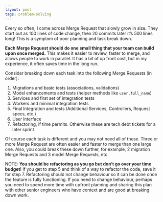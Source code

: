 ```yaml
---
layout: post
tags: problem-solving
---
```


Every so often, I come across Merge Request that slowly grow in size. They start out as 100 lines of code change, then 20 commits later it’s 500 lines long! This is a symptom of poor planning and task break down.

**Each Merge Request should do one small thing that your team can build upon once merged.**  This makes it easier to review, faster to merge, and allows people to work in parallel. It has a bit of up front cost, but in my experience, it often saves time in the long run.

Consider breaking down each task into the following Merge Requests (in order):

1. Migrations and basic tests (associations, validations)
2. Model enhancements and tests (helper methods like `user.full_name`)
3. Services and first set of integration tests
4. Workers and minimal integration tests
5. Final Integration and tests (Additional Services, Controllers, Request specs, etc.)
6. User Interface
7. Refactoring, if time permits. Otherwise these are tech debt tickets for a later sprint

Of course each task is different and you may not need all of these. Three or more Merge Request are often easier and faster to merge than one large one. Also, you could break these down further, for example, 2 migration Merge Requests and 3 model Merge Requests, etc.

NOTE: **You should be refactoring as you go but don’t go over your time budget!** If you get to step 5 and think of a way to refactor the code, save it for step 7. Refactoring should not change behaviour so it can be done once the feature is fully functioning. If you need to change behaviour, perhaps you need to spend more time with upfront planning and sharing this plan with other senior engineers who have context and are good at breaking down work.

